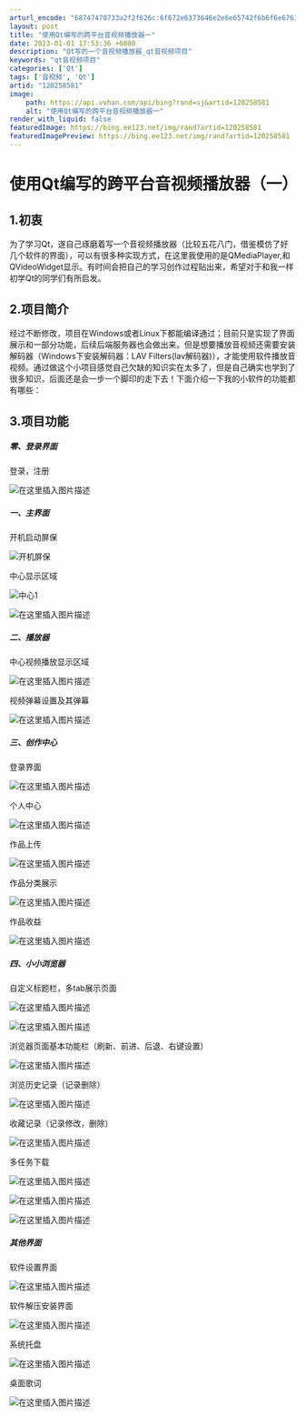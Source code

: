 ```yaml
---
arturl_encode: "68747470733a2f2f626c:6f672e6373646e2e6e65742f6b6f6e676368656e673235332f:61727469636c652f64657461696c732f313230323538353831"
layout: post
title: "使用Qt编写的跨平台音视频播放器一"
date: 2023-01-01 17:53:36 +0800
description: "Qt写的一个音视频播放器_qt音视频项目"
keywords: "qt音视频项目"
categories: ['Qt']
tags: ['音视频', 'Qt']
artid: "120258581"
image:
    path: https://api.vvhan.com/api/bing?rand=sj&artid=120258581
    alt: "使用Qt编写的跨平台音视频播放器一"
render_with_liquid: false
featuredImage: https://bing.ee123.net/img/rand?artid=120258581
featuredImagePreview: https://bing.ee123.net/img/rand?artid=120258581
---
```


# 使用Qt编写的跨平台音视频播放器（一）

## 1.初衷

为了学习Qt，遂自己琢磨着写一个音视频播放器（比较五花八门，借鉴模仿了好几个软件的界面），可以有很多种实现方式，在这里我使用的是QMediaPlayer,和QVideoWidget显示。有时间会把自己的学习创作过程贴出来，希望对于和我一样初学Qt的同学们有所启发。

## 2.项目简介

经过不断修改，项目在Windows或者Linux下都能编译通过；目前只是实现了界面展示和一部分功能，后续后端服务器也会做出来。但是想要播放音视频还需要安装解码器（Windows下安装解码器：LAV Filters(lav解码器)），才能使用软件播放音视频。通过做这个小项目感觉自己欠缺的知识实在太多了，但是自己确实也学到了很多知识，后面还是会一步一个脚印的走下去！下面介绍一下我的小软件的功能都有哪些：

## 3.项目功能

##### 零、登录界面

登录，注册
  
![在这里插入图片描述](https://i-blog.csdnimg.cn/blog_migrate/e7f8ddbc5b81cbf03bffc5154f75409d.png#pic_center)

##### 一、主界面

开机启动屏保
  
![开机屏保](https://i-blog.csdnimg.cn/blog_migrate/68e3f3aaa2a1e69b11cb7d09734e94bd.png#pic_center)
  
中心显示区域
  
![中心1](https://i-blog.csdnimg.cn/blog_migrate/9437cfc8c6edb4ccee3aedd36b6b38fc.png#pic_center)
  
![在这里插入图片描述](https://i-blog.csdnimg.cn/blog_migrate/e748f083d25af9ada80242e0ab3de981.png#pic_center)

##### 二、播放器

中心视频播放显示区域
  
![在这里插入图片描述](https://i-blog.csdnimg.cn/blog_migrate/422c3b602948cffaed14aa37efd00e62.png#pic_center)
  
视频弹幕设置及其弹幕
  
![在这里插入图片描述](https://i-blog.csdnimg.cn/blog_migrate/ca08a245f944a271547484381abe928a.png#pic_center)

##### 三、创作中心

登录界面
  
![在这里插入图片描述](https://i-blog.csdnimg.cn/blog_migrate/f0b4b9547fb1583762f95566e8c1f492.png#pic_center)
  
个人中心
  
![在这里插入图片描述](https://i-blog.csdnimg.cn/blog_migrate/55bf1281fdcf9a4dcce7d4179f2dd3d7.png#pic_center)
  
作品上传
  
![在这里插入图片描述](https://i-blog.csdnimg.cn/blog_migrate/db5373ca33c216033e44d5a93fd7ed17.png#pic_center)

作品分类展示
  
![在这里插入图片描述](https://i-blog.csdnimg.cn/blog_migrate/58cae2573b7eb35c84815779f80b219f.png#pic_center)

作品收益
  
![在这里插入图片描述](https://i-blog.csdnimg.cn/blog_migrate/04ac252df279b4fae3e2426ab8f12e08.png#pic_center)

##### 四、小小浏览器

自定义标题栏，多tab展示页面
  
![在这里插入图片描述](https://i-blog.csdnimg.cn/blog_migrate/20e781b4ab33215b6d7d7a44868cad08.png#pic_center)
  
![在这里插入图片描述](https://i-blog.csdnimg.cn/blog_migrate/5c89885282b11fc9f2a19f746056c00d.png#pic_center)
  
浏览器页面基本功能栏（刷新、前进、后退、右键设置）
  
![在这里插入图片描述](https://i-blog.csdnimg.cn/blog_migrate/09524b116073b2fb261238a996309ac9.png#pic_center)
  
浏览历史记录（记录删除）
  
![在这里插入图片描述](https://i-blog.csdnimg.cn/blog_migrate/8eb2bed72c0632b59cdb71caec2e02eb.png#pic_center)
  
收藏记录（记录修改，删除）
  
![在这里插入图片描述](https://i-blog.csdnimg.cn/blog_migrate/570e0447e7871dcd9a52527a1534d351.png#pic_center)
  
多任务下载
  
![在这里插入图片描述](https://i-blog.csdnimg.cn/blog_migrate/12f3c94dee3f50929b3d0710dc39ce02.png#pic_center)
  
![在这里插入图片描述](https://i-blog.csdnimg.cn/blog_migrate/fe5a700bea702f9dfdfeee35a1827ec5.png#pic_center)
  
![在这里插入图片描述](https://i-blog.csdnimg.cn/blog_migrate/2bc45bb4a11bf608c8c4af9dab12d3d2.png#pic_center)

##### 其他界面

软件设置界面
  
![在这里插入图片描述](https://i-blog.csdnimg.cn/blog_migrate/c89513a7e6734a45d3a6a92894e3f27d.png#pic_center)
  
软件解压安装界面
  
![在这里插入图片描述](https://i-blog.csdnimg.cn/blog_migrate/4c27ce6cb02e0d1188a8b36a2a9f4789.png#pic_center)
  
系统托盘
  
![在这里插入图片描述](https://i-blog.csdnimg.cn/blog_migrate/60045b17236c0d10a7dd7e39df9f606f.png#pic_center)
  
桌面歌词
  
![在这里插入图片描述](https://i-blog.csdnimg.cn/blog_migrate/f2a10e71bcede31fc248afc373f3b16c.png#pic_center)